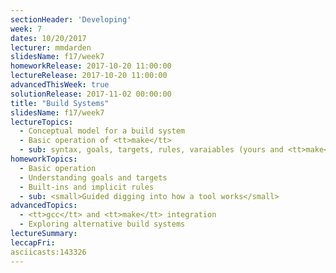 ```yaml
---
sectionHeader: 'Developing'
week: 7
dates: 10/20/2017
lecturer: mmdarden
slidesName: f17/week7
homeworkRelease: 2017-10-20 11:00:00
lectureRelease: 2017-10-20 11:00:00
advancedThisWeek: true
solutionRelease: 2017-11-02 00:00:00
title: "Build Systems"
slidesName: f17/week7
lectureTopics:
  - Conceptual model for a build system
  - Basic operation of <tt>make</tt>
  - sub: syntax, goals, targets, rules, varaiables (yours and <tt>make</tt>'s)
homeworkTopics:
  - Basic operation
  - Understanding goals and targets
  - Built-ins and implicit rules
  - sub: <small>Guided digging into how a tool works</small>
advancedTopics:
  - <tt>gcc</tt> and <tt>make</tt> integration
  - Exploring alternative build systems
lectureSummary:
leccapFri:
asciicasts:143326
---
```

